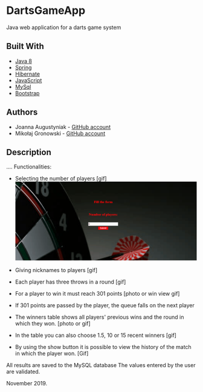# DartsGameApp

Java web application for a darts game system

## Built With

* [Java 8](http://www.oracle.com/technetwork/java/javase/downloads/jdk8-downloads-2133151.html)
* [Spring](https://spring.io/)
* [Hibernate](https://hibernate.org/)
* [JavaScript](https://www.javascript.com/)
* [MySql](https://www.mysql.com/)
* [Bootstrap](https://getbootstrap.com/)

## Authors
* Joanna Augustyniak  - [GitHub account](https://github.com/JAugustyniak)
* Mikołaj Gronowski - [GitHub account](https://github.com/MGroniu)

## Description
....
Functionalities:

* Selecting the number of players [gif]
![](numberofplayers.gif)


* Giving nicknames to players [gif]
* Each player has three throws in a round [gif]
* For a player to win it must reach 301 points [photo or win view gif]
* If 301 points are passed by the player, the queue falls on the next player
* The winners table shows all players' previous wins and the round in which they won. [photo or gif]
* In the table you can also choose 1.5, 10 or 15 recent winners [gif]
* By using the show button it is possible to view the history of the match in which the player won. [Gif]

All results are saved to the MySQL database
The values entered by the user are validated.

November 2019.
